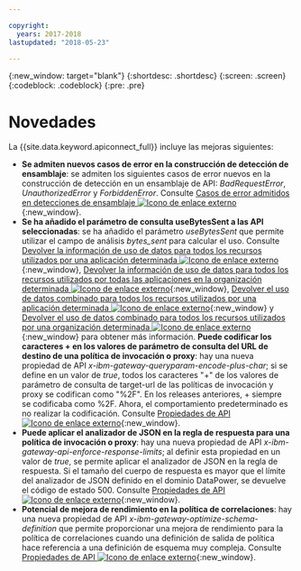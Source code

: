 ```yaml
---

copyright:
  years: 2017-2018
lastupdated: "2018-05-23"

---
```


{:new_window: target="blank"}
{:shortdesc: .shortdesc}
{:screen: .screen}
{:codeblock: .codeblock}
{:pre: .pre}

# Novedades

La {{site.data.keyword.apiconnect_full}} incluye las mejoras siguientes:


- **Se admiten nuevos casos de error en la construcción de detección de ensamblaje**: se admiten los siguientes casos de error nuevos en la construcción de detección en un ensamblaje de API: *BadRequestError*, *UnauthorizedError* y *ForbiddenError*. Consulte [Casos de error admitidos en detecciones de ensamblaje ![Icono de enlace externo](../../icons/launch-glyph.svg "Icono de enlace externo")](https://www.ibm.com/support/knowledgecenter/en/SSFS6T/com.ibm.apic.toolkit.doc/ref_toolkit_catch_errors.html){:new_window}.
- **Se ha añadido el parámetro de consulta useBytesSent a las API seleccionadas**: se ha añadido el parámetro *useBytesSent* que permite utilizar el campo de análisis *bytes_sent* para calcular el uso. Consulte [Devolver la información de uso de datos para todos los recursos utilizados por una aplicación determinada ![Icono de enlace externo](../../icons/launch-glyph.svg "Icono de enlace exte")](https://www.ibm.com/support/knowledgecenter/en/SSFS6T/com.ibm.apic.apirest.doc/apirest_reference_topics/rest_op_portal_orgs__orgID__analytics_apps__appID__data-usageGET.html){:new_window}, [Devolver la información de uso de datos para todos los recursos utilizados por todas las aplicaciones en la organización determinada ![Icono de enlace externo](../../icons/launch-glyph.svg "Icono de enlace externo")](https://www.ibm.com/support/knowledgecenter/en/SSFS6T/com.ibm.apic.apirest.doc/apirest_reference_topics/rest_op_portal_orgs__orgID__analytics_apps_data-usageGET.html){:new_window}, [Devolver el uso de datos combinado para todos los recursos utilizados por una aplicación determinada ![Icono de enlace externo](../../icons/launch-glyph.svg "Icono de enlace externo")](https://www.ibm.com/support/knowledgecenter/en/SSFS6T/com.ibm.apic.apirest.doc/apirest_reference_topics/rest_op_portal_orgs__orgID__analytics_apps__appID__data-usage_allGET.html){:new_window} y [Devolver el uso de datos combinado para todos los recursos utilizados por una organización determinada ![Icono de enlace externo](../../icons/launch-glyph.svg "Icono de enlace externo")](https://www.ibm.com/support/knowledgecenter/en/SSFS6T/com.ibm.apic.apirest.doc/apirest_reference_topics/rest_op_portal_orgs__orgID__analytics_data-usage_allGET.html){:new_window} para obtener más información.
**Puede codificar los caracteres + en los valores de parámetro de consulta del URL de destino de una política de invocación o proxy**: hay una nueva propiedad de API *x-ibm-gateway-queryparam-encode-plus-char*; si se define en un valor de *true*, todos los caracteres "+" de los valores de parámetro de consulta de target-url de las políticas de invocación y proxy se codifican como "%2F". En los releases anteriores, + siempre se codificaba como %2F. Ahora, el comportamiento predeterminado es no realizar la codificación. Consulte [Propiedades de API ![Icono de enlace externo](../../icons/launch-glyph.svg "Icono de enlace externo")](https://www.ibm.com/support/knowledgecenter/en/SSFS6T/com.ibm.apic.toolkit.doc/configuration_props.html){:new_window}.
- **Puede aplicar el analizador de JSON en la regla de respuesta para una política de invocación o proxy**: hay una nueva propiedad de API *x-ibm-gateway-api-enforce-response-limits*; al definir esta propiedad en un valor de *true*, se permite aplicar el analizador de JSON en la regla de respuesta. Si el tamaño del cuerpo de respuesta es mayor que el límite del analizador de JSON definido en el dominio DataPower, se devuelve el código de estado 500. Consulte [Propiedades de API ![Icono de enlace externo](../../icons/launch-glyph.svg "Icono de enlace externo")](https://www.ibm.com/support/knowledgecenter/en/SSFS6T/com.ibm.apic.toolkit.doc/configuration_props.html){:new_window}.
- **Potencial de mejora de rendimiento en la política de correlaciones**: hay una nueva propiedad de API *x-ibm-gateway-optimize-schema-definition* que permite proporcionar una mejora de rendimiento para la política de correlaciones cuando una definición de salida de política hace referencia a una definición de esquema muy compleja. Consulte [Propiedades de API ![Icono de enlace externo](../../icons/launch-glyph.svg "Icono de enlace externo")](https://www.ibm.com/support/knowledgecenter/en/SSFS6T/com.ibm.apic.toolkit.doc/configuration_props.html){:new_window}.
